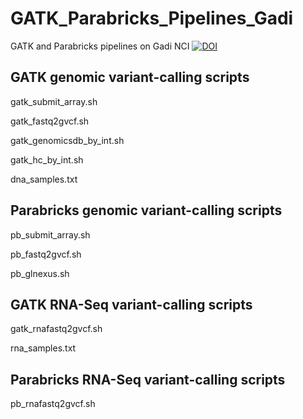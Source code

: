 # GATK_Parabricks_Pipelines_Gadi
GATK and Parabricks pipelines on Gadi NCI
[![DOI](https://zenodo.org/badge/431993313.svg)](https://zenodo.org/badge/latestdoi/431993313)

## GATK genomic variant-calling scripts
gatk_submit_array.sh

gatk_fastq2gvcf.sh

gatk_genomicsdb_by_int.sh

gatk_hc_by_int.sh

dna_samples.txt

## Parabricks genomic variant-calling scripts

pb_submit_array.sh

pb_fastq2gvcf.sh

pb_glnexus.sh

## GATK RNA-Seq variant-calling scripts
gatk_rnafastq2gvcf.sh

rna_samples.txt

## Parabricks RNA-Seq variant-calling scripts
pb_rnafastq2gvcf.sh
